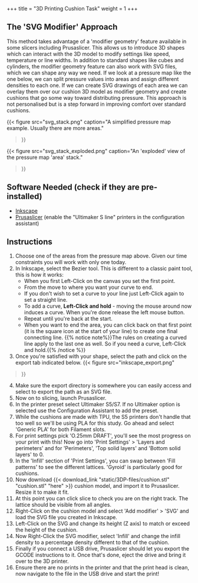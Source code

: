 +++
title = "3D Printing Cushion Task"
weight = 1
+++

## The 'SVG Modifier' Approach
This method takes advantage of a 'modifier geometry' feature available in some slicers including Prusaslicer. This allows us to introduce 3D shapes which can interact with the 3D model to modify settings like speed, temperature or line widths. In addition to standard shapes like cubes and cylinders, the modifier geometry feature can also work with SVG files, which we can shape any way we need. If we look at a pressure map like the one below, we can split pressure values into areas and assign different densities to each one. If we can create SVG drawings of each area we can overlay them over our cushion 3D model as modifier geometry and create cushions that go some way toward distributing pressure. This approach is not personalised but is a step forward in improving comfort over standard cushions.

{{< figure 
    src="svg_stack.png" 
    caption="A simplified pressure map example. Usually there are more areas." 
>}}

{{< figure 
    src="svg_stack_exploded.png" 
    caption="An 'exploded' view of the pressure map 'area' stack." 
>}}

## Software Needed (check if they are pre-installed)
- [Inkscape](https://inkscape.org)
- [Prusaslicer](https://www.prusa3d.com/page/prusaslicer_424/) (enable the "Ultimaker S line" printers in the configuration assistant)

## Instructions
1. Choose one of the areas from the pressure map above. Given our time constraints you will work with only one today.
2. In Inkscape, select the Bezier tool. This is different to a classic paint tool, this is how it works:
    - When you first Left-Click on the canvas you set the first point.
    - From the move to where you want your curve to end.
    - If you don't wish to set a curve to your line just Left-Click again to set a straight line.
    - To add a curve, **Left-Click and hold** - moving the mouse around now induces a curve. When you're done release the left mouse button.
    - Repeat until you're back at the start.
    - When you want to end the area, you can click back on that first point (it is the square icon at the start of your line) to create one final connecting line.
    {{% notice note%}}The rules on creating a curved line apply to the last one as well. So if you need a curve, Left-Click and hold.{{% /notice %}}
3. Once you're satisfied with your shape, select the path and click on the export tab indicated below.
{{< figure 
    src="inkscape_export.png"
>}}
4. Make sure the export directory is somewhere you can easily access and select to export the path as an SVG file.
5. Now on to slicing, launch Prusaslicer.
6. In the printer preset select Ultimaker S5/S7. If no Ultimaker option is selected use the Configuration Assistant to add the preset.
7. While the cushions are made with TPU, the S5 printers don't handle that too well so we'll be using PLA for this study. Go ahead and select 'Generic PLA' for both Filament slots. 
8. For print settings pick 'O.25mm DRAFT', you'll see the most progress on your print with this! Now go into 'Print Settings' > 'Layers and perimeters' and for 'Perimeters', 'Top solid layers' and 'Bottom solid layers' to 0.
9. In the 'Infill' section of 'Print Settings', you can swap between 'Fill patterns' to see the different lattices. 'Gyroid' is particularly good for cushions.
10. Now download {{< download_link "static/3DP-files/cushion.stl" "cushion.stl" "here" >}} cushion model, and import it to Prusaslicer. Resize it to make it fit.
11. At this point you can click slice to check you are on the right track. The lattice should be visible from all angles.
12. Right-Click on the cushion model and select 'Add modifier' > 'SVG' and load the SVG file you created in Inkscape.
13. Left-Click on the SVG and change its height (Z axis) to match or exceed the height of the cushion.
14. Now Right-Click the SVG modifier, select 'Infill' and change the infill density to a percentage density different to that of the cushion.
15. Finally if you connect a USB drive, Prusaslicer should let you export the GCODE instructions to it. Once that's done, eject the drive and bring it over to the 3D printer.
16. Ensure there are no prints in the printer and that the print head is clean, now navigate to the file in the USB drive and start the print!